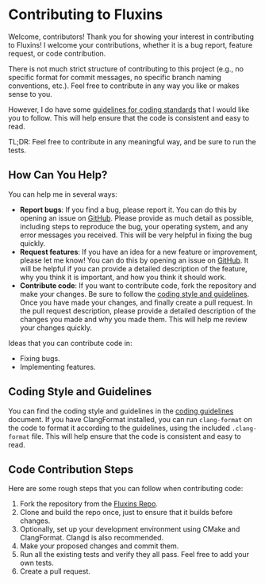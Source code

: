 # Contributing to Fluxins

Welcome, contributors! Thank you for showing your interest in contributing to Fluxins! I welcome your contributions, whether it is a bug report, feature request, or code contribution.

There is not much strict structure of contributing to this project (e.g., no specific format for commit messages, no specific branch naming conventions, etc.). Feel free to contribute in any way you like or makes sense to you.

However, I do have some [guidelines for coding standards](coding_guidelines.md) that I would like you to follow. This will help ensure that the code is consistent and easy to read.

TL;DR: Feel free to contribute in any meaningful way, and be sure to run the tests.

## How Can You Help?

You can help me in several ways:

- **Report bugs**: If you find a bug, please report it. You can do this by opening an issue on [GitHub](https://github.com/anstropleuton/fluxins/issues). Please provide as much detail as possible, including steps to reproduce the bug, your operating system, and any error messages you received. This will be very helpful in fixing the bug quickly.
- **Request features**: If you have an idea for a new feature or improvement, please let me know! You can do this by opening an issue on [GitHub](https://github.com/anstropleuton/fluxins/issues). It will be helpful if you can provide a detailed description of the feature, why you think it is important, and how you think it should work.
- **Contribute code**: If you want to contribute code, fork the repository and make your changes. Be sure to follow the [coding style and guidelines](coding_guidelines.md). Once you have made your changes, and finally create a pull request. In the pull request description, please provide a detailed description of the changes you made and why you made them. This will help me review your changes quickly.

Ideas that you can contribute code in:
- Fixing bugs.
- Implementing features.

## Coding Style and Guidelines

You can find the coding style and guidelines in the [coding guidelines](coding_guidelines.md) document. If you have ClangFormat installed, you can run `clang-format` on the code to format it according to the guidelines, using the included `.clang-format` file. This will help ensure that the code is consistent and easy to read.

## Code Contribution Steps

Here are some rough steps that you can follow when contributing code:

1. Fork the repository from the [Fluxins Repo](https://github.com/anstropleuton/fluxins).
2. Clone and build the repo once, just to ensure that it builds before changes.
3. Optionally, set up your development environment using CMake and ClangFormat. Clangd is also recommended.
4. Make your proposed changes and commit them.
5. Run all the existing tests and verify they all pass. Feel free to add your own tests.
5. Create a pull request.
